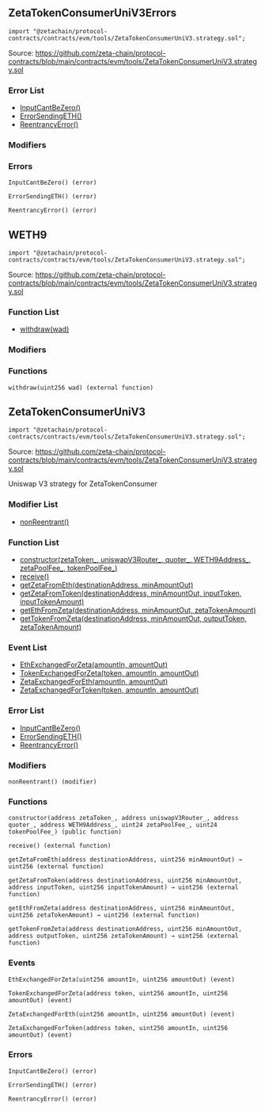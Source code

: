 ## ZetaTokenConsumerUniV3Errors

```solidity
import "@zetachain/protocol-contracts/contracts/evm/tools/ZetaTokenConsumerUniV3.strategy.sol";
```

Source: https://github.com/zeta-chain/protocol-contracts/blob/main/contracts/evm/tools/ZetaTokenConsumerUniV3.strategy.sol

### Error List

* [InputCantBeZero()](#ZetaTokenConsumerUniV3Errors-InputCantBeZero--)
* [ErrorSendingETH()](#ZetaTokenConsumerUniV3Errors-ErrorSendingETH--)
* [ReentrancyError()](#ZetaTokenConsumerUniV3Errors-ReentrancyError--)

### Modifiers

### Errors

```
InputCantBeZero() (error)
```

<a name="ZetaTokenConsumerUniV3Errors-InputCantBeZero--"></a>

```
ErrorSendingETH() (error)
```

<a name="ZetaTokenConsumerUniV3Errors-ErrorSendingETH--"></a>

```
ReentrancyError() (error)
```

<a name="ZetaTokenConsumerUniV3Errors-ReentrancyError--"></a>

## WETH9

```solidity
import "@zetachain/protocol-contracts/contracts/evm/tools/ZetaTokenConsumerUniV3.strategy.sol";
```

Source: https://github.com/zeta-chain/protocol-contracts/blob/main/contracts/evm/tools/ZetaTokenConsumerUniV3.strategy.sol

### Function List

* [withdraw(wad)](#WETH9-withdraw-uint256-)

### Modifiers

### Functions

```
withdraw(uint256 wad) (external function)
```

<a name="WETH9-withdraw-uint256-"></a>

## ZetaTokenConsumerUniV3

```solidity
import "@zetachain/protocol-contracts/contracts/evm/tools/ZetaTokenConsumerUniV3.strategy.sol";
```

Source: https://github.com/zeta-chain/protocol-contracts/blob/main/contracts/evm/tools/ZetaTokenConsumerUniV3.strategy.sol

Uniswap V3 strategy for ZetaTokenConsumer

### Modifier List

* [nonReentrant()](#ZetaTokenConsumerUniV3-nonReentrant--)

### Function List

* [constructor(zetaToken_, uniswapV3Router_, quoter_, WETH9Address_, zetaPoolFee_, tokenPoolFee_)](#ZetaTokenConsumerUniV3-constructor-address-address-address-address-uint24-uint24-)
* [receive()](#ZetaTokenConsumerUniV3-receive--)
* [getZetaFromEth(destinationAddress, minAmountOut)](#ZetaTokenConsumerUniV3-getZetaFromEth-address-uint256-)
* [getZetaFromToken(destinationAddress, minAmountOut, inputToken, inputTokenAmount)](#ZetaTokenConsumerUniV3-getZetaFromToken-address-uint256-address-uint256-)
* [getEthFromZeta(destinationAddress, minAmountOut, zetaTokenAmount)](#ZetaTokenConsumerUniV3-getEthFromZeta-address-uint256-uint256-)
* [getTokenFromZeta(destinationAddress, minAmountOut, outputToken, zetaTokenAmount)](#ZetaTokenConsumerUniV3-getTokenFromZeta-address-uint256-address-uint256-)

### Event List

* [EthExchangedForZeta(amountIn, amountOut)](#ZetaTokenConsumer-EthExchangedForZeta-uint256-uint256-)
* [TokenExchangedForZeta(token, amountIn, amountOut)](#ZetaTokenConsumer-TokenExchangedForZeta-address-uint256-uint256-)
* [ZetaExchangedForEth(amountIn, amountOut)](#ZetaTokenConsumer-ZetaExchangedForEth-uint256-uint256-)
* [ZetaExchangedForToken(token, amountIn, amountOut)](#ZetaTokenConsumer-ZetaExchangedForToken-address-uint256-uint256-)

### Error List

* [InputCantBeZero()](#ZetaTokenConsumerUniV3Errors-InputCantBeZero--)
* [ErrorSendingETH()](#ZetaTokenConsumerUniV3Errors-ErrorSendingETH--)
* [ReentrancyError()](#ZetaTokenConsumerUniV3Errors-ReentrancyError--)

### Modifiers

```
nonReentrant() (modifier)
```

<a name="ZetaTokenConsumerUniV3-nonReentrant--"></a>

### Functions

```
constructor(address zetaToken_, address uniswapV3Router_, address quoter_, address WETH9Address_, uint24 zetaPoolFee_, uint24 tokenPoolFee_) (public function)
```

<a name="ZetaTokenConsumerUniV3-constructor-address-address-address-address-uint24-uint24-"></a>

```
receive() (external function)
```

<a name="ZetaTokenConsumerUniV3-receive--"></a>

```
getZetaFromEth(address destinationAddress, uint256 minAmountOut) → uint256 (external function)
```

<a name="ZetaTokenConsumerUniV3-getZetaFromEth-address-uint256-"></a>

```
getZetaFromToken(address destinationAddress, uint256 minAmountOut, address inputToken, uint256 inputTokenAmount) → uint256 (external function)
```

<a name="ZetaTokenConsumerUniV3-getZetaFromToken-address-uint256-address-uint256-"></a>

```
getEthFromZeta(address destinationAddress, uint256 minAmountOut, uint256 zetaTokenAmount) → uint256 (external function)
```

<a name="ZetaTokenConsumerUniV3-getEthFromZeta-address-uint256-uint256-"></a>

```
getTokenFromZeta(address destinationAddress, uint256 minAmountOut, address outputToken, uint256 zetaTokenAmount) → uint256 (external function)
```

<a name="ZetaTokenConsumerUniV3-getTokenFromZeta-address-uint256-address-uint256-"></a>

### Events

```
EthExchangedForZeta(uint256 amountIn, uint256 amountOut) (event)
```

<a name="ZetaTokenConsumer-EthExchangedForZeta-uint256-uint256-"></a>

```
TokenExchangedForZeta(address token, uint256 amountIn, uint256 amountOut) (event)
```

<a name="ZetaTokenConsumer-TokenExchangedForZeta-address-uint256-uint256-"></a>

```
ZetaExchangedForEth(uint256 amountIn, uint256 amountOut) (event)
```

<a name="ZetaTokenConsumer-ZetaExchangedForEth-uint256-uint256-"></a>

```
ZetaExchangedForToken(address token, uint256 amountIn, uint256 amountOut) (event)
```

<a name="ZetaTokenConsumer-ZetaExchangedForToken-address-uint256-uint256-"></a>

### Errors

```
InputCantBeZero() (error)
```

<a name="ZetaTokenConsumerUniV3Errors-InputCantBeZero--"></a>

```
ErrorSendingETH() (error)
```

<a name="ZetaTokenConsumerUniV3Errors-ErrorSendingETH--"></a>

```
ReentrancyError() (error)
```

<a name="ZetaTokenConsumerUniV3Errors-ReentrancyError--"></a>

